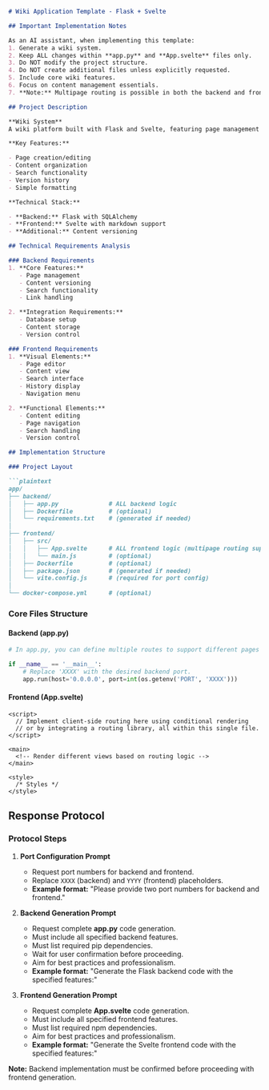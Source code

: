 ```markdown
# Wiki Application Template - Flask + Svelte

## Important Implementation Notes

As an AI assistant, when implementing this template:
1. Generate a wiki system.
2. Keep ALL changes within **app.py** and **App.svelte** files only.
3. Do NOT modify the project structure.
4. Do NOT create additional files unless explicitly requested.
5. Include core wiki features.
6. Focus on content management essentials.
7. **Note:** Multipage routing is possible in both the backend and frontend. In **app.py**, you can define multiple routes to handle different pages or API endpoints. In **App.svelte**, client-side routing can be implemented using conditional rendering or a routing library.

## Project Description

**Wiki System**  
A wiki platform built with Flask and Svelte, featuring page management and content organization.

**Key Features:**

- Page creation/editing
- Content organization
- Search functionality
- Version history
- Simple formatting

**Technical Stack:**

- **Backend:** Flask with SQLAlchemy
- **Frontend:** Svelte with markdown support
- **Additional:** Content versioning

## Technical Requirements Analysis

### Backend Requirements
1. **Core Features:**
   - Page management
   - Content versioning
   - Search functionality
   - Link handling

2. **Integration Requirements:**
   - Database setup
   - Content storage
   - Version control

### Frontend Requirements
1. **Visual Elements:**
   - Page editor
   - Content view
   - Search interface
   - History display
   - Navigation menu

2. **Functional Elements:**
   - Content editing
   - Page navigation
   - Search handling
   - Version control

## Implementation Structure

### Project Layout

```plaintext
app/
├── backend/
│   ├── app.py              # ALL backend logic
│   ├── Dockerfile          # (optional)
│   └── requirements.txt    # (generated if needed)
│
├── frontend/
│   ├── src/
│   │   ├── App.svelte      # ALL frontend logic (multipage routing supported)
│   │   └── main.js         # (optional)
│   ├── Dockerfile          # (optional)
│   ├── package.json        # (generated if needed)
│   └── vite.config.js      # (required for port config)
│
└── docker-compose.yml      # (optional)
```

### Core Files Structure

#### Backend (app.py)

```python
# In app.py, you can define multiple routes to support different pages and API endpoints.

if __name__ == '__main__':
    # Replace 'XXXX' with the desired backend port.
    app.run(host='0.0.0.0', port=int(os.getenv('PORT', 'XXXX')))
```

#### Frontend (App.svelte)

```svelte
<script>
  // Implement client-side routing here using conditional rendering
  // or by integrating a routing library, all within this single file.
</script>

<main>
  <!-- Render different views based on routing logic -->
</main>

<style>
  /* Styles */
</style>
```

## Response Protocol

### Protocol Steps

1. **Port Configuration Prompt**
   - Request port numbers for backend and frontend.
   - Replace `XXXX` (backend) and `YYYY` (frontend) placeholders.
   - **Example format:** "Please provide two port numbers for backend and frontend."

2. **Backend Generation Prompt**
   - Request complete **app.py** code generation.
   - Must include all specified backend features.
   - Must list required pip dependencies.
   - Wait for user confirmation before proceeding.
   - Aim for best practices and professionalism.
   - **Example format:** "Generate the Flask backend code with the specified features:"

3. **Frontend Generation Prompt**
   - Request complete **App.svelte** code generation.
   - Must include all specified frontend features.
   - Must list required npm dependencies.
   - Aim for best practices and professionalism.
   - **Example format:** "Generate the Svelte frontend code with the specified features:"

**Note:** Backend implementation must be confirmed before proceeding with frontend generation.
```
